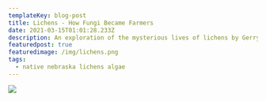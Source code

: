 ```yaml
---
templateKey: blog-post
title: Lichens - How Fungi Became Farmers
date: 2021-03-15T01:01:28.233Z
description: An exploration of the mysterious lives of lichens by Gerry Steinauer.
featuredpost: true
featuredimage: /img/lichens.png
tags:
  - native nebraska lichens algae
---
```


[![](/img/lichens-pdf-view.png)](https://drive.google.com/file/d/1ovW8n-6UEpys9rB3yYuj-xQftdoDMj8S/view?usp=sharing)